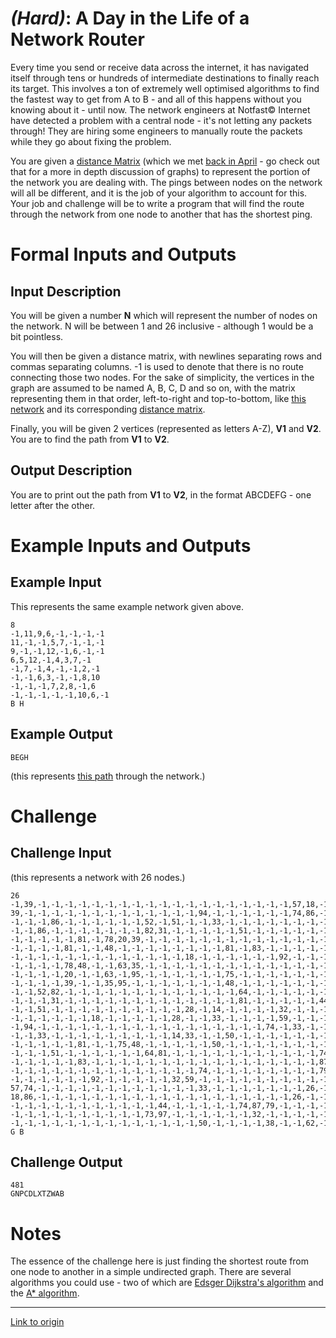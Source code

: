 # [](#HardIcon) _(Hard)_: A Day in the Life of a Network Router

Every time you send or receive data across the internet, it has navigated itself through tens or hundreds of intermediate destinations to finally reach its target. This involves a ton of extremely well optimised algorithms to find the fastest way to get from A to B - and all of this happens without you knowing about it - until now. The network engineers at Notfast© Internet have detected a problem with a central node - it's not letting any packets through! They are hiring some engineers to manually route the packets while they go about fixing the problem.

You are given a [distance Matrix](http://en.wikipedia.org/wiki/Distance_matrix) (which we met [back in April](http://www.reddit.com/r/dailyprogrammer/comments/20cydp/14042014_challenge_152_hard_minimum_spanning_tree/) - go check out that for a more in depth discussion of graphs) to represent the portion of the network you are dealing with. The pings between nodes on the network will all be different, and it is the job of your algorithm to account for this. Your job and challenge will be to write a program that will find the route through the network from one node to another that has the shortest ping.

# Formal Inputs and Outputs

## Input Description

You will be given a number **N** which will represent the number of nodes on the network. N will be between 1 and 26 inclusive - although 1 would be a bit pointless.

You will then be given a distance matrix, with newlines separating rows and commas separating columns. -1 is used to denote that there is no route connecting those two nodes. For the sake of simplicity, the vertices in the graph are assumed to be named A, B, C, D and so on, with the matrix representing them in that order, left-to-right and top-to-bottom, like [this network](http://i.imgur.com/RIfsghM.png) and its corresponding [distance matrix](http://i.imgur.com/iXuaqNT.png).

Finally, you will be given 2 vertices (represented as letters A-Z), **V1** and **V2**. You are to find the path from **V1** to **V2**.
    
## Output Description

You are to print out the path from **V1** to **V2**, in the format ABCDEFG - one letter after the other.

# Example Inputs and Outputs

## Example Input

This represents the same example network given above.

    8
    -1,11,9,6,-1,-1,-1,-1
    11,-1,-1,5,7,-1,-1,-1
    9,-1,-1,12,-1,6,-1,-1
    6,5,12,-1,4,3,7,-1
    -1,7,-1,4,-1,-1,2,-1
    -1,-1,6,3,-1,-1,8,10
    -1,-1,-1,7,2,8,-1,6
    -1,-1,-1,-1,-1,10,6,-1
    B H
    
## Example Output

    BEGH

(this represents [this path](http://i.imgur.com/Aajz4zj.png) through the network.)

# Challenge

## Challenge Input

(this represents a network with 26 nodes.)

    26
    -1,39,-1,-1,-1,-1,-1,-1,-1,-1,-1,-1,-1,-1,-1,-1,-1,-1,-1,-1,-1,57,18,-1,-1,-1
    39,-1,-1,-1,-1,-1,-1,-1,-1,-1,-1,-1,-1,-1,94,-1,-1,-1,-1,-1,-1,74,86,-1,-1,-1
    -1,-1,-1,86,-1,-1,-1,-1,-1,-1,52,-1,51,-1,-1,33,-1,-1,-1,-1,-1,-1,-1,-1,-1,-1
    -1,-1,86,-1,-1,-1,-1,-1,-1,-1,82,31,-1,-1,-1,-1,-1,51,-1,-1,-1,-1,-1,-1,-1,-1
    -1,-1,-1,-1,-1,81,-1,78,20,39,-1,-1,-1,-1,-1,-1,-1,-1,-1,-1,-1,-1,-1,-1,-1,-1
    -1,-1,-1,-1,81,-1,-1,48,-1,-1,-1,-1,-1,-1,-1,-1,81,-1,83,-1,-1,-1,-1,-1,-1,-1
    -1,-1,-1,-1,-1,-1,-1,-1,-1,-1,-1,-1,-1,18,-1,-1,-1,-1,-1,-1,92,-1,-1,-1,-1,-1
    -1,-1,-1,-1,78,48,-1,-1,63,35,-1,-1,-1,-1,-1,-1,-1,-1,-1,-1,-1,-1,-1,-1,-1,-1
    -1,-1,-1,-1,20,-1,-1,63,-1,95,-1,-1,-1,-1,-1,-1,75,-1,-1,-1,-1,-1,-1,-1,-1,-1
    -1,-1,-1,-1,39,-1,-1,35,95,-1,-1,-1,-1,-1,-1,-1,48,-1,-1,-1,-1,-1,-1,-1,-1,-1
    -1,-1,52,82,-1,-1,-1,-1,-1,-1,-1,-1,-1,-1,-1,-1,-1,64,-1,-1,-1,-1,-1,-1,73,-1
    -1,-1,-1,31,-1,-1,-1,-1,-1,-1,-1,-1,-1,-1,-1,-1,-1,81,-1,-1,-1,-1,-1,44,97,-1
    -1,-1,51,-1,-1,-1,-1,-1,-1,-1,-1,-1,-1,28,-1,14,-1,-1,-1,-1,32,-1,-1,-1,-1,-1
    -1,-1,-1,-1,-1,-1,18,-1,-1,-1,-1,-1,28,-1,-1,33,-1,-1,-1,-1,59,-1,-1,-1,-1,-1
    -1,94,-1,-1,-1,-1,-1,-1,-1,-1,-1,-1,-1,-1,-1,-1,-1,-1,-1,74,-1,33,-1,-1,-1,50
    -1,-1,33,-1,-1,-1,-1,-1,-1,-1,-1,-1,14,33,-1,-1,50,-1,-1,-1,-1,-1,-1,-1,-1,-1
    -1,-1,-1,-1,-1,81,-1,-1,75,48,-1,-1,-1,-1,-1,50,-1,-1,-1,-1,-1,-1,-1,-1,-1,-1
    -1,-1,-1,51,-1,-1,-1,-1,-1,-1,64,81,-1,-1,-1,-1,-1,-1,-1,-1,-1,-1,-1,74,-1,-1
    -1,-1,-1,-1,-1,83,-1,-1,-1,-1,-1,-1,-1,-1,-1,-1,-1,-1,-1,-1,-1,-1,-1,87,32,-1
    -1,-1,-1,-1,-1,-1,-1,-1,-1,-1,-1,-1,-1,-1,74,-1,-1,-1,-1,-1,-1,-1,-1,79,-1,38
    -1,-1,-1,-1,-1,-1,92,-1,-1,-1,-1,-1,32,59,-1,-1,-1,-1,-1,-1,-1,-1,-1,-1,-1,-1
    57,74,-1,-1,-1,-1,-1,-1,-1,-1,-1,-1,-1,-1,33,-1,-1,-1,-1,-1,-1,-1,26,-1,-1,-1
    18,86,-1,-1,-1,-1,-1,-1,-1,-1,-1,-1,-1,-1,-1,-1,-1,-1,-1,-1,-1,26,-1,-1,-1,62
    -1,-1,-1,-1,-1,-1,-1,-1,-1,-1,-1,44,-1,-1,-1,-1,-1,74,87,79,-1,-1,-1,-1,-1,-1
    -1,-1,-1,-1,-1,-1,-1,-1,-1,-1,73,97,-1,-1,-1,-1,-1,-1,32,-1,-1,-1,-1,-1,-1,-1
    -1,-1,-1,-1,-1,-1,-1,-1,-1,-1,-1,-1,-1,-1,50,-1,-1,-1,-1,38,-1,-1,62,-1,-1,-1
    G B

## Challenge Output

    481
    GNPCDLXTZWAB

# Notes

The essence of the challenge here is just finding the shortest route from one node to another in a simple undirected graph. There are several algorithms you could use - two of which are [Edsger Dijkstra's algorithm](http://en.wikipedia.org/wiki/Dijkstra%27s_algorithm) and the [A* algorithm](http://en.wikipedia.org/wiki/A*_search_algorithm).

---

[Link to origin](https://www.reddit.com/r/dailyprogrammer/287jxh)